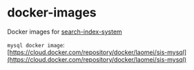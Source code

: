 # docker-images

Docker images for [search-index-system](https://github.com/sweat123/search-index-system)

`mysql docker image`: [https://cloud.docker.com/repository/docker/laomei/sis-mysql](https://cloud.docker.com/repository/docker/laomei/sis-mysql)
